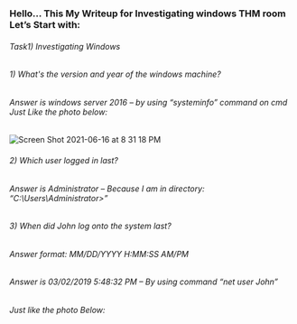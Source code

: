 ### Hello...  This My Writeup for Investigating windows THM room Let’s Start with:
###### Task1) Investigating Windows 
###### 1) What's the version and year of the windows machine? 
###### Answer is windows server 2016 – by using “systeminfo” command on cmd  Just Like the photo below:
![Screen Shot 2021-06-16 at 8 31 18 PM](https://user-images.githubusercontent.com/47929033/125171741-063eab80-e1b6-11eb-98e9-4020a5354955.png)
###### 2) Which user logged in last?
###### Answer is Administrator – Because I am in directory: “C:\Users\Administrator>”
###### 3) When did John log onto the system last?  
###### Answer format: MM/DD/YYYY H:MM:SS AM/PM  
###### Answer is 03/02/2019 5:48:32 PM – By using command “net user John” 
###### Just like the photo Below: 



